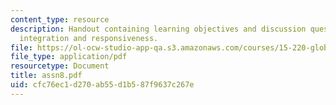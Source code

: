 ```yaml
---
content_type: resource
description: Handout containing learning objectives and discussion questions on managing
  integration and responsiveness.
file: https://ol-ocw-studio-app-qa.s3.amazonaws.com/courses/15-220-global-strategy-and-organization-spring-2008/cfc76ec1d270ab55d1b587f9637c267e_assn8.pdf
file_type: application/pdf
resourcetype: Document
title: assn8.pdf
uid: cfc76ec1-d270-ab55-d1b5-87f9637c267e
---
```

